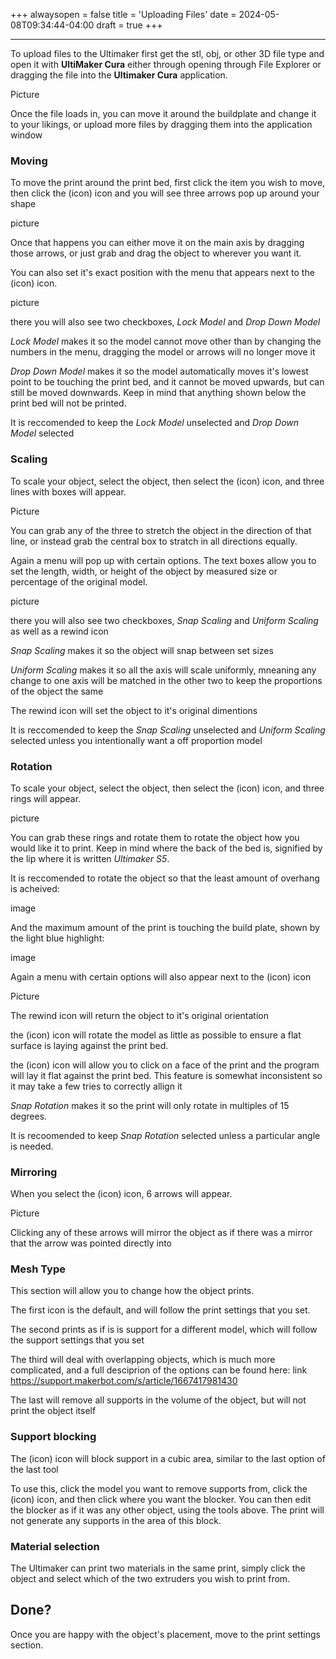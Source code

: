 +++
alwaysopen = false
title = 'Uploading Files'
date = 2024-05-08T09:34:44-04:00
draft = true
+++

---

To upload files to the Ultimaker first get the stl, obj, or other 3D file type and open it with **UltiMaker Cura** either through opening through File Explorer or dragging the file into the **Ultimaker Cura** application. 

Picture

Once the file loads in, you can move it around the buildplate and change it to your likings, or upload more files by dragging them into the application window

### Moving

To move the print around the print bed, first click the item you wish to move, then click the (icon) icon and you will see three arrows pop up around your shape

picture

Once that happens you can either move it on the main axis by dragging those arrows, or just grab and drag the object to wherever you want it. 

You can also set it's exact position with the menu that appears next to the (icon) icon.

picture

there you will also see two checkboxes, *Lock Model* and *Drop Down Model*

*Lock Model* makes it so the model cannot move other than by changing the numbers in the menu, dragging the model or arrows will no longer move it 

*Drop Down Model* makes it so the model automatically moves it's lowest point to be touching the print bed, and it cannot be moved upwards, but can still be moved downwards. Keep in mind that anything shown below the print bed will not be printed.

It is reccomended to keep the *Lock Model* unselected and *Drop Down Model* selected

### Scaling

To scale your object, select the object, then select the (icon) icon, and three lines with boxes will appear. 

Picture

You can grab any of the three to stretch the object in the direction of that line, or instead grab the central box to stratch in all directions equally. 

Again a menu will pop up with certain options. The text boxes allow you to set the length, width, or height of the object by measured size or percentage of the original model.

picture

there you will also see two checkboxes, *Snap Scaling* and *Uniform Scaling* as well as a rewind icon

*Snap Scaling* makes it so the object will snap between set sizes

*Uniform Scaling* makes it so all the axis will scale uniformly, mneaning any change to one axis will be matched in the other two to keep the proportions of the object the same

The rewind icon will set the object to it's original dimentions

It is reccomended to keep the *Snap Scaling* unselected and *Uniform Scaling* selected unless you intentionally want a off proportion model

### Rotation

To scale your object, select the object, then select the (icon) icon, and three rings will appear.

picture

You can grab these rings and rotate them to rotate the object how you would like it to print. Keep in mind where the back of the bed is, signified by the lip where it is written *Ultimaker S5*. 

It is reccomended to rotate the object so that the least amount of overhang is acheived:

image

And the maximum amount of the print is touching the build plate, shown by the light blue highlight:

image

Again a menu with certain options will also appear next to the (icon) icon

Picture

The rewind icon will return the object to it's original orientation

the (icon) icon will rotate the model as little as possible to ensure a flat surface is laying against the print bed.

the (icon) icon will allow you to click on a face of the print and the program will lay it flat against the print bed. This feature is somewhat inconsistent so it may take a few tries to correctly allign it

*Snap Rotation* makes it so the print will only rotate in multiples of 15 degrees.

It is recoomended to keep *Snap Rotation* selected unless a particular angle is needed.

### Mirroring

When you select the (icon) icon, 6 arrows will appear. 

Picture

Clicking any of these arrows will mirror the object as if there was a mirror that the arrow was pointed directly into

### Mesh Type

This section will allow you to change how the object prints.

The first icon is the default, and will follow the print settings that you set.

The second prints as if is is support for a different model, which will follow the support settings that you set

The third will deal with overlapping objects, which is much more complicated, and a full desciprion of the options can be found here: link https://support.makerbot.com/s/article/1667417981430

The last will remove all supports in the volume of the object, but will not print the object itself

### Support blocking

The (icon) icon will block support in a cubic area, similar to the last option of the last tool

To use this, click the model you want to remove supports from, click the (icon) icon, and then click where you want the blocker. You can then edit the blocker as if it was any other object, using the tools above. The print will not generate any supports in the area of this block.

### Material selection

The Ultimaker can print two materials in the same print, simply click the object and select which of the two extruders you wish to print from.

## Done?

Once you are happy with the object's placement, move to the print settings section.





